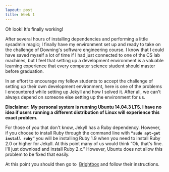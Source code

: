 ```yaml
---
layout: post
title: Week 1
---
```


Oh look! It's finally working!

After several hours of installing dependencies and performing a little sysadmin magic; I finally have my environment set up and ready to take on the challenge of Downing's software engineering course. I know that I could have saved myself a lot of time if I had just connected to one of the CS lab machines, but I feel that setting up a development environment is a valuable learning experience that every computer science student should master before graduation. 

In an effort to encourage my fellow students to accept the challenge of setting up their own development environment, here is one of the problems I encountered while setting up Jekyll and how I solved it. After all, we can't always depend on someone else setting up the environment for us. 

<b>Disclaimer: 
My personal system is running Ubuntu 14.04.3 LTS. I have no idea if users running a different distribution of Linux will experience this exact problem.</b>

For those of you that don't know, Jekyll has a Ruby dependency. However, if you choose to install Ruby through the command line with <b><code>“sudo apt-get install ruby”</code></b> you will be installing Ruby 1.9 when you need to install Ruby 2.0 or higher for Jekyll. At this point many of us would think “Ok, that's fine. I'll just download and install Ruby 2.x.” However, Ubuntu does not allow this problem to be fixed that easily. 

At this point you should then go to  <a href="https://www.brightbox.com/docs/ruby/ubuntu/">Brightbox</a> and follow their instructions.
